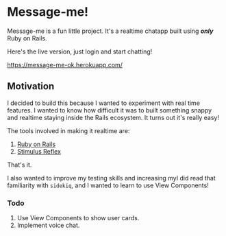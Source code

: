 # Message-me!

Message-me is a fun little project. It's a realtime chatapp built using **_only_** Ruby on Rails.

Here's the live version, just login and start chatting!

https://message-me-ok.herokuapp.com/

## Motivation

I decided to build this because I wanted to experiment with real time features. I wanted to know how difficult it was to built something snappy and realtime staying inside the Rails ecosystem. It turns out it's really easy!

The tools involved in making it realtime are:

1. [Ruby on Rails](https://rubyonrails.org/)
2. [Stimulus Reflex](https://docs.stimulusreflex.com/)

That's it.

I also wanted to improve my testing skills and increasing myI did read that familiarity with `sidekiq`, and I wanted to learn to use View Components!

### Todo
1. Use View Components to show user cards.
2. Implement voice chat.
